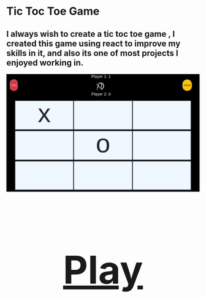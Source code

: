 # Tic Toc Toe Game

## I always wish to create a tic toc toe game , I created this game using react to improve my skills in it, and also its one of most projects I enjoyed working in.

![toc toc toe](imgs/tic-toc.png (tic toc))


<h2 style="text-align: center; font-size: 100px" ><a href="https://youssefsiam38.github.io/tic-toc-toe/" >Play<a><h2>